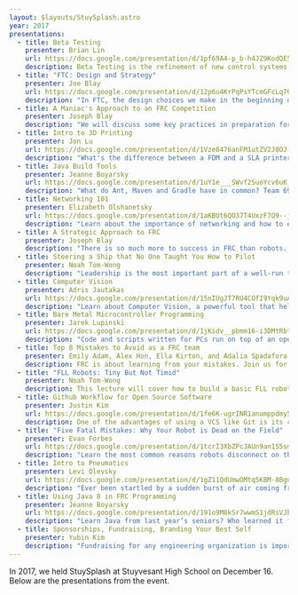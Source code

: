 ```yaml
---
layout: $layouts/StuySplash.astro
year: 2017
presentations:
  - title: Beta Testing
    presenter: Brian Lin
    url: https://docs.google.com/presentation/d/1pf69A4-p_b-h4JZ9KodQE5IhOqCxhiyh4o81PRncSjE/edit?usp=sharing
    description: Beta Testing is the refinement of new control systems that are released every year. This presentation will cover the new features in the 2018 Control System for FRC.
  - title: "FTC: Design and Strategy"
    presenter: Joe Blay
    url: https://docs.google.com/presentation/d/12p6u4KrPqPsYTcmGFcLq70O40rvvVxBOFjtEKAxtIPk/edit?usp=sharing
    description: "In FTC, the design choices we make in the beginning of the season may greatly impact the strategy that we pursue during competition. Here, we will discuss some of the design choices that teams can make in order to perform certain common functions (driving, acquiring, lifting, etc.), the parts and tools that may be needed and scouting and strategy that may be used from kickoff to competition."
  - title: A Maniac's Approach to an FRC Competition
    presenter: Joseph Blay
    description: "We will discuss some key practices in preparation for and at an FRC event that lead to success on the field. We will delve deep into the mind of an FRC maniac and everything he does in order to try to give his team the best chance to win."
  - title: Intro to 3D Printing
    presenter: Jon Lu
    url: https://docs.google.com/presentation/d/1Vze8476anFM1utZV2J0OJ-krT0gGEkTcrWkNVtyE9A8/edit?usp=sharing
    description: "What's the difference between a FDM and a SLA printer? Why use PLA over ABS or photopolymers? This lecture will dive into various 3D printing technologies, how to use them, and how a 3D printer can fit into your team's workshop."
  - title: Java Build Tools
    presenter: Jeanne Boyarsky
    url: https://docs.google.com/presentation/d/1uY1e___SWvf2SuoYcv6uK_usdcXHXvI2gwJ-UXrBSvY/edit?usp=sharing
    description: "What do Ant, Maven and Gradle have in common? Team 694 has used these build tools in the last three years in some fashion. Whether it is CV code, building a library or even building the robot, knowing the basics of how these tools work puts you on the path to success. Jeanne Boyarsky has written three books about Java 8 and will be giving away a copy to one of the attendees."
  - title: Networking 101
    presenter: Elizabeth Olshanetsky
    url: https://docs.google.com/presentation/d/1aKBUt6QO37T4UxzF7Q9--jIvQIT0g__Hp5du2jOF738/edit?usp=sharing
    description: "Learn about the importance of networking and how to effectively network in the FRC World and beyond."
  - title: A Strategic Approach to FRC
    presenter: Joseph Blay
    description: "There is so much more to success in FRC than robots. Good strategy can be the difference between good robots and winning robots. Hear all about strategy in FRC from our regional and championship division winning coach, Joe Blay."
  - title: Steering a Ship that No One Taught You How to Pilot
    presenter: Noah Tom-Wong
    description: "Leadership is the most important part of a well-run team, and yet you never really learn about it. This lecture goes over leadership structure and should help you run a team effectively. It covers topics such as delegation, scheduling, and communication so that your robot-building experiences goes as smoothly as possible."
  - title: Computer Vision
    presenter: Adris Jautakas
    url: https://docs.google.com/presentation/d/15nIUgJT7RU4COfI9Yqk9uACz-bMqtx3cpUjMZ0F_YbQ/edit?usp=sharing
    description: "Learn about Computer Vision, a powerful tool that helps your robot detect and reach goals autonomously. We will talk about the uses of Computer Vision, and the steps needed to get it working on your robot, so that you can take your bot's auton game to the next level."
  - title: Bare Metal Microcontroller Programming
    presenter: Jarek Lupinski
    url: https://docs.google.com/presentation/d/1jKidv__pbmm16-i3DMtRbtK-tWV-Q1HBJqlvdThi0zs/edit?usp=sharing
    description: "Code and scripts written for PCs run on top of an operating system, where drivers and the kernel hide the complexity of the hardware layer. By writing code that compiles and runs directly on a chip with no OS present, you can unlock some neat features that may help you achieve your design goals. We’ll quickly go over the basics of microcontroller programming with best practices and example use cases, and go through a short demo on setting up a microcontroller programming environment."
  - title: Top 8 Mistakes to Avoid as a FRC team
    presenter: Emily Adam, Alex Hon, Ella Kirton, and Adalia Spadafora
    description: FRC is about learning from your mistakes. Join us for our workshop looking at common mishaps made by FRC teams.
  - title: "FLL Robots: Tiny But Not Timid"
    presenter: Noah Tom-Wong
    description: This lecture will cover how to build a basic FLL robot, and all the little intricacies that people don't think about when building them. Useful if you're intending to or new at mentoring FLL teams, but not if you have a bit of previous experience with FLL. We’ll go over all the pieces at your disposal, structures, practices, and some programming.
  - title: Github Workflow for Open Source Software
    presenter: Justin Kim
    url: https://docs.google.com/presentation/d/1fe6K-ugrINR1anumppdmy5clUeGv_TzrGn66e2xUstE/edit?usp=sharing
    description: One of the advantages of using a VCS like Git is its contribution features. GitHub gives teams an easy, effective way to peer-review code and ensure code quality throughout the build season.
  - title: "Five Fatal Mistakes: Why Your Robot is Dead on the Field"
    presenter: Evan Forbes
    url: https://docs.google.com/presentation/d/1tcrI3XbZPcJAUn9an1S5smc_v619o2s8YfDky0_kpGY/edit?usp=sharing
    description: "Learn the most common reasons robots disconnect on the field and the steps you can take to make sure your robot never dies in the middle of a critical match."
  - title: Intro to Pneumatics
    presenter: Levi Olevsky
    url: https://docs.google.com/presentation/d/1gZ11QdUmwOMtq5KBM-8BguyIgiPTtRtrRM3t4nWcnkE/edit?usp=sharing
    description: "Ever been startled by a sudden burst of air coming from a nearby robot? Yep, that's the pneumatic system. A simple system that opens up countless possibilities for your robot. I will teach you how to create a pneumatic system, take advantage of linear actuators, create prevent leaks, and more!"
  - title: Using Java 8 in FRC Programming
    presenter: Jeanne Boyarsky
    url: https://docs.google.com/presentation/d/191o9M8kSr7wwmS1jdRsVJbT2ycd4DuLihDqjQcXngk0/edit?usp=sharing
    description: "Learn Java from last year’s seniors? Who learned it from the seniors two years ago? Who, well you get the idea. Come learn about how new features in Java 8 can help you write clearer and easier Java code for your robot. And for coding things other than robots too. Jeanne Boyarsky has written three books about Java 8 and will be giving away a copy to one of the attendees."
  - title: Sponsorships, Fundraising, Branding Your Best Self
    presenter: Yubin Kim
    description: "Fundraising for any engineering organization is important. Teams, projects, research labs, and entrepreneurs in engineering face the problem of being able to fund themselves. It is important that team leaders learn and develop different strategies to fund their teams through crowdfunding, outreach, and fundraising. This lecture will focus on how teams can effectively reach out to potential sponsors and strategize methods to succeed in crowdfunding/fundraising initiatives while marketing and presenting their best selves."
---
```


In 2017, we held StuySplash at Stuyvesant High School on December 16. Below are the presentations from the event.
